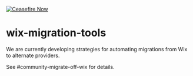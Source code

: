 [![Ceasefire Now](https://badge.techforpalestine.org/default)](https://techforpalestine.org/learn-more)

# wix-migration-tools
We are currently developing strategies for automating migrations from Wix to alternate providers.

See #community-migrate-off-wix for details.
